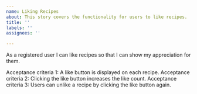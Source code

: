 ```yaml
---
name: Liking Recipes
about: This story covers the functionality for users to like recipes.
title: ''
labels: ''
assignees: ''

---
```


As a registered user I can like recipes so that I can show my appreciation for them.

Acceptance criteria 1: A like button is displayed on each recipe.
Acceptance criteria 2: Clicking the like button increases the like count.
Acceptance criteria 3: Users can unlike a recipe by clicking the like button again.
